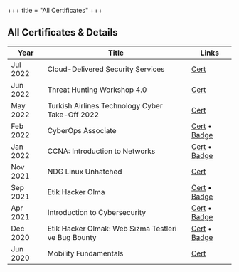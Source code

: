 +++
title = "All Certificates"
+++

## All Certificates & Details

<!-- 1. Cloud-Delivered Security Services &bullet; <a href="/certificate/ZekeriyaAY_PAN_Certificate_of_Completion.pdf" target="_blank">Cert</a> &bullet; Jul 2022

1. Threat Hunting Workshop 4.0 &bullet; <a href="/certificate/ZekeriyaAY_ThreatHuntingWorkshop.pdf" target="_blank">Cert</a> &bullet; Jun 2022

1. CyberOps Associate &bullet; <a href="https://www.credly.com/badges/27f2552f-0828-4b38-b530-14c21e0ad79f" target="_blank">Badge</a> &bullet; <a href="/certificate/ZekeriyaAY_CyberOps_Associate.pdf" target="_blank">Cert</a> &bullet; Feb 2022

1. CCNA: Introduction to Networks &bullet; <a href="https://credly.com/badges/c37ea143-d98d-4c5b-a9ef-2af2423a4b1d" target="_blank">Badge</a> &bullet; <a href="/certificate/ZekeriyaAY_CCNA1_IntroductionToNetworks.pdf" target="_blank">Cert</a> &bullet; Jan 2022

1. NDG Linux Unhatched &bullet; <a href="/certificate/ZekeriyaAY_NDGLinuxUnhatched.pdf" target="_blank">Cert</a> &bullet; Nov 2021

1. Etik Hacker Olma &bullet; <a href="https://ude.my/UC-106ed706-5d6c-49b0-93cc-d295aff57e50" target="_blank">Badge</a> &bullet; <a href="/certificate/ZekeriyaAY_EtikHackerOlma.pdf" target="_blank">Cert</a> &bullet; Sep 2021

1. Introduction to Cybersecurity &bullet; <a href="https://credly.com/badges/cdc52430-9c06-413e-b8d4-90745da4c678" target="_blank">Badge</a> &bullet; <a href="/certificate/ZekeriyaAY_IntroductionToCybersecurity.pdf" target="_blank">Cert</a> &bullet; Apr 2021

1. Etik Hacker Olmak: Web Sızma Testleri ve Bug Bounty &bullet; <a href="https://ude.my/UC-5393cacd-8216-401c-ac28-82a168144020" target="_blank">Badge</a> &bullet; <a href="/certificate/ZekeriyaAY_BugBounty.pdf" target="_blank">Cert</a> &bullet; Dec 2020

1. Mobility Fundamentals &bullet; <a href="/certificate/ZekeriyaAY_MobilityFundamentals.pdf" target="_blank">Cert</a> &bullet; Jun 2020 -->


Year | Title | Links
-----|-------|------
Jul 2022 | Cloud-Delivered Security Services  | <a href="/certificate/ZekeriyaAY_PAN_Certificate_of_Completion.pdf" target="_blank">Cert</a>
Jun 2022 | Threat Hunting Workshop 4.0 | <a href="/certificate/ZekeriyaAY_ThreatHuntingWorkshop.pdf" target="_blank">Cert</a>
May 2022 | Turkish Airlines Technology Cyber Take-Off 2022 | <a href="/certificate/ZekeriyaAY_CyberTakeOff2022.webp" target="_blank">Cert</a>
Feb 2022 | CyberOps Associate | <a href="/certificate/ZekeriyaAY_CyberOps_Associate.pdf" target="_blank">Cert</a> &bullet; <a href="https://www.credly.com/badges/27f2552f-0828-4b38-b530-14c21e0ad79f" target="_blank">Badge</a>
Jan 2022 | CCNA: Introduction to Networks | <a href="/certificate/ZekeriyaAY_CCNA1_IntroductionToNetworks.pdf" target="_blank">Cert</a> &bullet; <a href="https://credly.com/badges/c37ea143-d98d-4c5b-a9ef-2af2423a4b1d" target="_blank">Badge</a>
Nov 2021 | NDG Linux Unhatched | <a href="/certificate/ZekeriyaAY_NDGLinuxUnhatched.pdf" target="_blank">Cert</a>
Sep 2021 | Etik Hacker Olma | <a href="/certificate/ZekeriyaAY_EtikHackerOlma.pdf" target="_blank">Cert</a> &bullet; <a href="https://ude.my/UC-106ed706-5d6c-49b0-93cc-d295aff57e50" target="_blank">Badge</a>
Apr 2021 | Introduction to Cybersecurity | <a href="/certificate/ZekeriyaAY_IntroductionToCybersecurity.pdf" target="_blank">Cert</a> &bullet; <a href="https://credly.com/badges/cdc52430-9c06-413e-b8d4-90745da4c678" target="_blank">Badge</a>
Dec 2020 | Etik Hacker Olmak: Web Sızma Testleri ve Bug Bounty | <a href="/certificate/ZekeriyaAY_BugBounty.pdf" target="_blank">Cert</a> &bullet; <a href="https://ude.my/UC-5393cacd-8216-401c-ac28-82a168144020" target="_blank">Badge</a>
Jun 2020 | Mobility Fundamentals | <a href="/certificate/ZekeriyaAY_MobilityFundamentals.pdf" target="_blank">Cert</a>


<!-- [^1]: This is the first footnote. 
[^2]: This is the second footnote. -->
